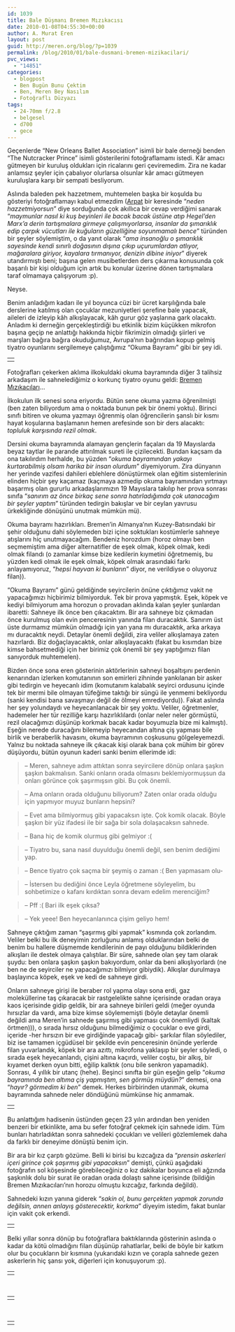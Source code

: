 ```yaml
---
id: 1039
title: Bale Düşmanı Bremen Mızıkacısı
date: 2010-01-08T04:55:30+00:00
author: A. Murat Eren
layout: post
guid: http://meren.org/blog/?p=1039
permalink: /blog/2010/01/bale-dusmani-bremen-mizikacilari/
pvc_views:
  - "14851"
categories:
  - blogpost
  - Ben Bugün Bunu Çektim
  - Ben, Meren Bey Nasılım
  - Fotoğraflı Düzyazı
tags:
  - 24-70mm f/2.8
  - belgesel
  - d700
  - gece
---
```

Geçenlerde &#8220;New Orleans Ballet Association&#8221; isimli bir bale derneği benden &#8220;The Nutcracker Prince&#8221; isimli gösterilerini fotoğraflamamı istedi. Kâr amacı gütmeyen bir kuruluş oldukları için ricalarını geri çeviremedim. Zira ne kadar anlamsız şeyler için çabalıyor olurlarsa olsunlar kâr amacı gütmeyen kuruluşlara karşı bir sempati besliyorum.

Aslında baleden pek hazzetmem, muhtemelen başka bir koşulda bu gösteriyi fotoğraflamayı kabul etmezdim ([Arpat](http://www.arpat.net/) bir keresinde &#8220;_neden hazzetmiyorsun_&#8221; diye sorduğunda çok akıllıca bir cevap verdiğimi sanarak &#8220;_maymunlar nasıl ki kuş beyinleri ile bacak bacak üstüne atıp Hegel&#8217;den Marx&#8217;a derin tartışmalara girmeye çalışmıyorlarsa, insanlar da şımarıklık edip çarpık vücutları ile kuğuların güzelliğine soyunmamalı bence_&#8221; türünden bir şeyler söylemiştim, o da yanıt olarak &#8220;_ama insanoğlu o şımarıklık sayesinde kendi sınırlı doğasının dışına çıkıp uçurumlardan atlıyor, mağaralara giriyor, kayalara tırmanıyor, denizin dibine iniyor_&#8221; diyerek utandırmıştı beni; başına gelen musibetlerden ders çıkarma konusunda çok başarılı bir kişi olduğum için artık bu konular üzerine dönen tartışmalara taraf olmamaya çalışıyorum :p).

Neyse.

Benim anladığım kadarı ile yıl boyunca cüzi bir ücret karşılığında bale derslerine katılmış olan çocuklar mezuniyetleri şerefine bale yapacak, aileleri de izleyip kâh alkışlayacak, kâh gurur göz yaşlarına gark olacaktı. Anladım ki derneğin gerçekleştirdiği bu etkinlik bizim küçükken mikrofon başına geçip ne anlattığı hakkında hiçbir fikrimizin olmadığı şiirleri ve marşları bağıra bağıra okuduğumuz, Avrupa&#8217;nın bağrından kopup gelmiş tiyatro oyunlarını sergilemeye çalıştığımız &#8220;Okuma Bayramı&#8221; gibi bir şey idi.

<table border="0" width="100%">
  <tr>
    <td align="center">
      <img src="{{ site.baseurl }}/images/bale-dusmani-bremen-mizikacilari-noba-nutcracker-34.jpg" alt="" />
    </td>
  </tr>
</table>

Fotoğrafları çekerken aklıma ilkokuldaki okuma bayramında diğer 3 talihsiz arkadaşım ile sahnelediğimiz o korkunç tiyatro oyunu geldi: [Bremen Mızıkacıları](http://en.wikipedia.org/wiki/The_Bremen_Town_Musicians)&#8230;

İlkokulun ilk senesi sona eriyordu. Bütün sene okuma yazma öğrenilmişti (ben zaten biliyordum ama o noktada bunun pek bir önemi yoktu). Birinci sınıfı bitiren ve okuma yazmayı öğrenmiş olan öğrencilerin şanslı bir kısmı hayat koşularına başlamanın hemen arefesinde son bir ders alacaktı: _topluluk karşısında rezil olmak_.

Dersini okuma bayramında alamayan gençlerin façaları da 19 Mayıslarda beyaz taytlar ile parande attırılmak sureti ile çizilecekti. Bundan kaçsam da ona takılırdım herhalde, bu yüzden &#8220;_okuma bayramından yakayı kurtarabilmiş olsam harika bir insan olurdum_&#8221; diyemiyorum. Zira dünyanın her yerinde vazifesi dahileri eblehlere dönüştürmek olan eğitim sistemlerinin elinden hiçbir şey kaçamaz (kaçmaya azmedip okuma bayramından yırtmayı başarmış olan gururlu arkadaşlarımızın 19 Mayıslara takılıp her prova sonrası sınıfa &#8220;_sanırım az önce birkaç sene sonra hatırladığımda çok utanacağım bir şeyler yaptım_&#8221; türünden tedirgin bakışlar ve bir ceylan yavrusu ürkekliğinde dönüşünü unutmak mümkün mü).

Okuma bayramı hazırlıkları. Bremen&#8217;in Almanya&#8217;nın Kuzey-Batısındaki bir şehir olduğunu dahi söylemeden bizi içine soktukları kostümlerle sahneye atışlarını hiç unutmayacağım. Bendeniz horozdum (horoz olmayı ben seçmemiştim ama diğer alternatifler de eşek olmak, köpek olmak, kedi olmak filandı (o zamanlar kimse bize kedilerin kıymetini öğretmemiş, bu yüzden kedi olmak ile eşek olmak, köpek olmak arasındaki farkı anlayamıyoruz, &#8220;_hepsi hayvan ki bunların_&#8221; diyor, ne verildiyse o oluyoruz filan)).

&#8220;Okuma Bayramı&#8221; günü geldiğinde seyircilerin önüne çıktığımız vakit ne yapacağımızı hiçbirimiz bilmiyorduk. Tek bir prova yapmıştık. Eşek, köpek ve kediyi bilmiyorum ama horozun o provadan aklında kalan şeyler şunlardan ibaretti: Sahneye ilk önce ben çıkacaktım. Bir ara sahneye biz çıkmadan önce kurulmuş olan evin penceresinin yanında filan duracaktık. Sanırım üst üste durmamız mümkün olmadığı için yan yana mı duracaktık, arka arkaya mı duracaktık neydi. Detaylar önemli değildi, zira veliler alkışlamaya zaten hazırlardı. Biz doğaçlayacaktık, onlar alkışlayacaktı (fakat bu kısımdan bize kimse bahsetmediği için her birimiz çok önemli bir şey yaptığımızı filan sanıyorduk muhtemelen).

Bizden önce sona eren gösterinin aktörlerinin sahneyi boşaltışını perdenin kenarından izlerken komutanının son emirleri zihninde yankılanan bir asker gibi tedirgin ve heyecanlı idim (komutanım kalabalık seyirci ordusunu içinde tek bir mermi bile olmayan tüfeğime taktığı bir süngü ile yenmemi bekliyordu (sanki kendisi bana savaşmayı değil de ölmeyi emrediyordu)). Fakat aslında her şey yolundaydı ve heyecanlanacak bir şey yoktu. Veliler, öğretmenler, hademeler her tür rezilliğe karşı hazırlıklılardı (onlar neler neler görmüştü, rezil olacağımızı düşünüp korkmak bacak kadar boyumuzla bize mi kalmıştı). Eşeğin nerede duracağını bilemeyip heyecandan altına çiş yapması bile birlik ve beraberlik havasını, okuma bayramının coşkusunu gölgeleyemezdi. Yalnız bu noktada sahneye ilk çıkacak kişi olarak bana çok mühim bir görev düşüyordu, bütün oyunun kaderi sanki benim ellerimde idi:

> &#8211; Meren, sahneye adım attıktan sonra seyircilere dönüp onlara şaşkın şaşkın bakmalısın. Sanki onların orada olmasını beklemiyormuşsun da onları görünce çok şaşırmışsın gibi. Bu çok önemli.
  
> &#8211; Ama onların orada olduğunu biliyorum? Zaten onlar orada olduğu için yapmıyor muyuz bunların hepsini?
  
> &#8211; Evet ama bilmiyormuş gibi yapacaksın işte. Çok komik olacak. Böyle şaşkın bir yüz ifadesi ile bir sağa bir sola dolaşacaksın sahnede.
  
> &#8211; Bana hiç de komik olurmuş gibi gelmiyor :(
  
> &#8211; Tiyatro bu, sana nasıl duyulduğu önemli değil, sen benim dediğimi yap.
  
> &#8211; Bence tiyatro çok saçma bir şeymiş o zaman :( Ben yapmasam olu-
  
> &#8211; İstersen bu dediğini önce Leyla öğretmene söyleyelim, bu sohbetimize o kafanı kırdıktan sonra devam edelim merenciğim?
  
> &#8211; Pff :( Bari ilk eşek çıksa?
  
> &#8211; Yek yeee! Ben heyecanlanınca çişim geliyo hem!

Sahneye çıktığım zaman &#8220;şaşırmış gibi yapmak&#8221; kısmında çok zorlandım. Veliler belki bu ilk deneyimin zorluğunu anlamış olduklarından belki de benim bu hallere düşmemde kendilerinin de payı olduğunu bildiklerinden alkışları ile destek olmaya çalıştılar. Bir süre, sahnede olan şey tam olarak şuydu: ben onlara şaşkın şaşkın bakıyordum, onlar da beni alkışlıyorlardı (ne ben ne de seyirciler ne yapacağımızı bilmiyor gibiydik). Alkışlar durulmaya başlayınca köpek, eşek ve kedi de sahneye girdi.

Onların sahneye girişi ile beraber rol yapma olayı sona erdi, gaz moleküllerine taş çıkaracak bir rastgelelikte sahne içerisinde oradan oraya kaos içerisinde gidip geldik, bir ara sahneye birileri geldi (meğer oyunda hırsızlar da vardı, ama bize kimse söylememişti (böyle detaylar önemli değildi ama Meren&#8217;in sahnede şaşırmış gibi yapması çok önemliydi (kaltak örtmen))), o sırada hırsız olduğunu bilmediğimiz o çocuklar o eve girdi, içeride -her hırsızın bir eve girdiğinde yapacağı gibi- şarkılar filan söylediler, biz ise tamamen içgüdüsel bir şekilde evin penceresinin önünde yerlerde filan yuvarlandık, köpek bir ara azıttı, mikrofona yaklaşıp bir şeyler söyledi, o sırada eşek heyecanlandı, çişini altına kaçırdı, veliler coştu, bir alkış, bir kıyamet derken oyun bitti, eğilip kalktık (onu bile senkron yapamadık). Sonrası, 4 yıllık bir utanç (hehe). Beşinci sınıfta bir gün eşeğin gelip &#8220;_okuma bayramında ben altıma çiş yapmıştım, sen görmüş müydün?_&#8221; demesi, ona &#8220;_hayır? görmedim ki ben_&#8221; demek. Herkes birbirinden utanmak, okuma bayramında sahnede neler döndüğünü mümkünse hiç anmamak.

<table border="0" width="100%">
  <tr>
    <td align="center">
      <img src="{{ site.baseurl }}/images/bale-dusmani-bremen-mizikacilari-noba-nutcracker-44.jpg" alt="" />
    </td>
  </tr>
</table>

Bu anlattığım hadisenin üstünden geçen 23 yılın ardından ben yeniden benzeri bir etkinlikte, ama bu sefer fotoğraf çekmek için sahnede idim. Tüm bunları hatırladıktan sonra sahnedeki çocukları ve velileri gözlemlemek daha da farklı bir deneyime dönüştü benim için.

Bir ara bir kız çarptı gözüme. Belli ki birisi bu kızcağıza da &#8220;_prensin askerleri içeri girince çok şaşırmış gibi yapacaksın_&#8221; demişti, çünkü aşağıdaki fotoğrafın sol köşesinde görebileceğiniz o kız dakikalar boyunca eli ağzında şaşkınlık dolu bir surat ile oradan orada dolaştı sahne içerisinde (bildiğin Bremen Mızıkacıları&#8217;nın horozu olmuştu kızcağız, farkında değildi).

Sahnedeki kızın yanına giderek &#8220;_sakin ol, bunu gerçekten yapmak zorunda değilsin, annen anlayış gösterecektir, korkma_&#8221; diyeyim istedim, fakat bunlar için vakit çok erkendi.

<table border="0" width="100%">
  <tr>
    <td align="center">
      <img src="{{ site.baseurl }}/images/bale-dusmani-bremen-mizikacilari-noba-nutcracker-36.jpg" alt="" />
    </td>
  </tr>
</table>

Belki yıllar sonra dönüp bu fotoğraflara baktıklarında gösterinin aslında o kadar da kötü olmadığını filan düşünüp rahatlarlar, belki de böyle bir katkım olur bu çocukların bir kısmına (yukarıdaki kızın ve çorapla sahnede gezen askerlerin hiç şansı yok, diğerleri için konuşuyorum :p).

<table border="0" width="100%">
  <tr>
    <td align="center">
      <img src="{{ site.baseurl }}/images/bale-dusmani-bremen-mizikacilari-noba-nutcracker-56.jpg" alt="" />
    </td>
  </tr>
</table>

<br class="blank" />

<table border="0" width="100%">
  <tr>
    <td align="center">
      <img src="{{ site.baseurl }}/images/bale-dusmani-bremen-mizikacilari-noba-nutcracker-78.jpg" alt="" />
    </td>
  </tr>
</table>

<br class="blank" />

<table border="0" width="100%">
  <tr>
    <td align="center">
      <img src="{{ site.baseurl }}/images/bale-dusmani-bremen-mizikacilari-noba-nutcracker-79.jpg" alt="" />
    </td>
  </tr>
</table>
